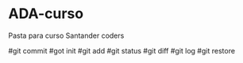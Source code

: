 # ADA-curso
Pasta para curso Santander coders

#git commit
#got init
#git add
#git status
#git diff
#git log
#git restore
